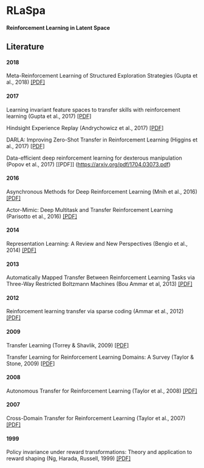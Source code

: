 # RLaSpa
#### Reinforcement Learning in Latent Space


## Literature

#### 2018
Meta-Reinforcement Learning of Structured Exploration Strategies (Gupta et al., 2018) [[PDF]](https://arxiv.org/pdf/1802.07245.pdf)

#### 2017
Learning invariant feature spaces to transfer skills with reinforcement learning (Gupta et al., 2017) [[PDF]](https://arxiv.org/pdf/1703.02949.pdf)

Hindsight Experience Replay (Andrychowicz et al., 2017) [[PDF]](https://arxiv.org/pdf/1707.01495.pdf)

DARLA: Improving Zero-Shot Transfer in Reinforcement Learning (Higgins et al., 2017) [[PDF]](https://arxiv.org/pdf/1707.08475.pdf)

Data-efficient deep reinforcement learning for dexterous manipulation (Popov et al., 2017) [[PDF]] (https://arxiv.org/pdf/1704.03073.pdf)

#### 2016
Asynchronous Methods for Deep Reinforcement Learning (Mnih et al., 2016) [[PDF]](https://arxiv.org/pdf/1602.01783.pdf)

Actor-Mimic: Deep Multitask and Transfer Reinforcement Learning (Parisotto et al., 2016) [[PDF]](https://arxiv.org/pdf/1511.06342.pdf)

#### 2014
Representation Learning: A Review and New Perspectives (Bengio et al., 2014) [[PDF]](https://arxiv.org/pdf/1206.5538.pdf)

#### 2013
Automatically Mapped Transfer Between Reinforcement Learning Tasks via Three-Way Restricted Boltzmann Machines (Bou Ammar et al, 2013) [[PDF]](http://www.ecmlpkdd2013.org/wp-content/uploads/2013/07/624.pdf)

#### 2012
Reinforcement learning transfer via sparse coding (Ammar et al., 2012) [[PDF]](https://pdfs.semanticscholar.org/65ea/abe5733ced3264c8939867561d133bfd8585.pdf)

#### 2009
Transfer Learning (Torrey & Shavlik, 2009) [[PDF]](http://ftp.cs.wisc.edu/machine-learning/shavlik-group/torrey.handbook09.pdf)

Transfer Learning for Reinforcement Learning Domains: A Survey (Taylor & Stone, 2009) [[PDF]](http://www.jmlr.org/papers/volume10/taylor09a/taylor09a.pdf)

#### 2008
Autonomous Transfer for Reinforcement Learning (Taylor et al., 2008) [[PDF]](https://pdfs.semanticscholar.org/316a/0dc979b4afc312f2c8ad6e6a65dfc4ff6c7b.pdf)

#### 2007
Cross-Domain Transfer for Reinforcement Learning (Taylor et al., 2007) [[PDF]](http://irll.eecs.wsu.edu/wp-content/papercite-data/pdf/icml07-taylor.pdf)

#### 1999
Policy invariance under reward transformations: Theory and application to reward shaping (Ng, Harada, Russell, 1999)
[[PDF]](http://luthuli.cs.uiuc.edu/~daf/courses/games/AIpapers/ng99policy.pdf)
